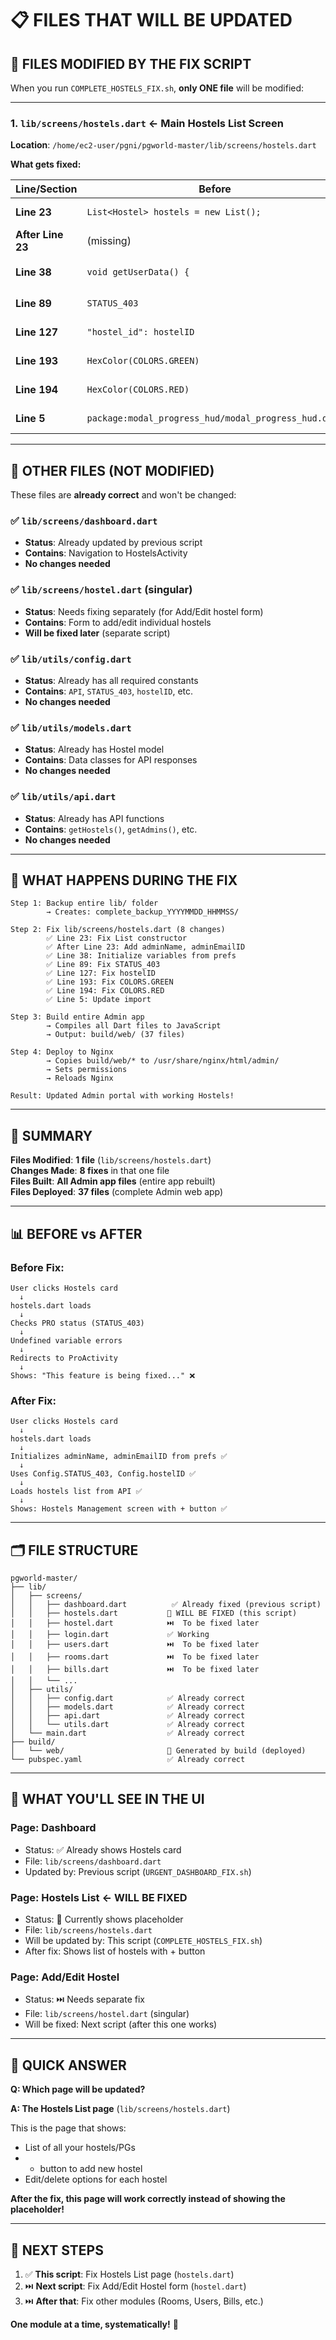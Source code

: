 # 📋 **FILES THAT WILL BE UPDATED**

## 🎯 **FILES MODIFIED BY THE FIX SCRIPT**

When you run `COMPLETE_HOSTELS_FIX.sh`, **only ONE file** will be modified:

---

### **1. `lib/screens/hostels.dart`** ← Main Hostels List Screen

**Location**: `/home/ec2-user/pgni/pgworld-master/lib/screens/hostels.dart`

**What gets fixed:**

| Line/Section | Before | After | Why |
|--------------|--------|-------|-----|
| **Line 23** | `List<Hostel> hostels = new List();` | `List<Hostel> hostels = <Hostel>[];` | Deprecated constructor |
| **After Line 23** | (missing) | `String? adminName;`<br>`String? adminEmailID;` | Add missing variables |
| **Line 38** | `void getUserData() {` | `void getUserData() {`<br>`  adminName = prefs.getString('name');`<br>`  adminEmailID = prefs.getString('email_id');` | Initialize from SharedPreferences |
| **Line 89** | `STATUS_403` | `Config.STATUS_403` | Fix undefined constant |
| **Line 127** | `"hostel_id": hostelID` | `"hostel_id": Config.hostelID ?? ''` | Fix undefined variable |
| **Line 193** | `HexColor(COLORS.GREEN)` | `HexColor("#4CAF50")` | Fix undefined COLORS |
| **Line 194** | `HexColor(COLORS.RED)` | `HexColor("#F44336")` | Fix undefined COLORS |
| **Line 5** | `package:modal_progress_hud/modal_progress_hud.dart` | `package:modal_progress_hud_nsn/modal_progress_hud_nsn.dart` | Update to new package |

---

## 📁 **OTHER FILES (NOT MODIFIED)**

These files are **already correct** and won't be changed:

### ✅ `lib/screens/dashboard.dart`
- **Status**: Already updated by previous script
- **Contains**: Navigation to HostelsActivity
- **No changes needed**

### ✅ `lib/screens/hostel.dart` (singular)
- **Status**: Needs fixing separately (for Add/Edit hostel form)
- **Contains**: Form to add/edit individual hostels
- **Will be fixed later** (separate script)

### ✅ `lib/utils/config.dart`
- **Status**: Already has all required constants
- **Contains**: `API`, `STATUS_403`, `hostelID`, etc.
- **No changes needed**

### ✅ `lib/utils/models.dart`
- **Status**: Already has Hostel model
- **Contains**: Data classes for API responses
- **No changes needed**

### ✅ `lib/utils/api.dart`
- **Status**: Already has API functions
- **Contains**: `getHostels()`, `getAdmins()`, etc.
- **No changes needed**

---

## 🔄 **WHAT HAPPENS DURING THE FIX**

```
Step 1: Backup entire lib/ folder
        → Creates: complete_backup_YYYYMMDD_HHMMSS/

Step 2: Fix lib/screens/hostels.dart (8 changes)
        ✅ Line 23: Fix List constructor
        ✅ After Line 23: Add adminName, adminEmailID
        ✅ Line 38: Initialize variables from prefs
        ✅ Line 89: Fix STATUS_403
        ✅ Line 127: Fix hostelID
        ✅ Line 193: Fix COLORS.GREEN
        ✅ Line 194: Fix COLORS.RED
        ✅ Line 5: Update import

Step 3: Build entire Admin app
        → Compiles all Dart files to JavaScript
        → Output: build/web/ (37 files)

Step 4: Deploy to Nginx
        → Copies build/web/* to /usr/share/nginx/html/admin/
        → Sets permissions
        → Reloads Nginx

Result: Updated Admin portal with working Hostels!
```

---

## 🎯 **SUMMARY**

**Files Modified**: **1 file** (`lib/screens/hostels.dart`)  
**Changes Made**: **8 fixes** in that one file  
**Files Built**: **All Admin app files** (entire app rebuilt)  
**Files Deployed**: **37 files** (complete Admin web app)  

---

## 📊 **BEFORE vs AFTER**

### **Before Fix:**
```
User clicks Hostels card
  ↓
hostels.dart loads
  ↓
Checks PRO status (STATUS_403)
  ↓
Undefined variable errors
  ↓
Redirects to ProActivity
  ↓
Shows: "This feature is being fixed..." ❌
```

### **After Fix:**
```
User clicks Hostels card
  ↓
hostels.dart loads
  ↓
Initializes adminName, adminEmailID from prefs ✅
  ↓
Uses Config.STATUS_403, Config.hostelID ✅
  ↓
Loads hostels list from API ✅
  ↓
Shows: Hostels Management screen with + button ✅
```

---

## 🗂️ **FILE STRUCTURE**

```
pgworld-master/
├── lib/
│   ├── screens/
│   │   ├── dashboard.dart          ✅ Already fixed (previous script)
│   │   ├── hostels.dart           🔧 WILL BE FIXED (this script)
│   │   ├── hostel.dart            ⏭️  To be fixed later
│   │   ├── login.dart             ✅ Working
│   │   ├── users.dart             ⏭️  To be fixed later
│   │   ├── rooms.dart             ⏭️  To be fixed later
│   │   ├── bills.dart             ⏭️  To be fixed later
│   │   └── ...
│   ├── utils/
│   │   ├── config.dart            ✅ Already correct
│   │   ├── models.dart            ✅ Already correct
│   │   ├── api.dart               ✅ Already correct
│   │   └── utils.dart             ✅ Already correct
│   └── main.dart                  ✅ Already correct
├── build/
│   └── web/                       🚀 Generated by build (deployed)
└── pubspec.yaml                   ✅ Already correct
```

---

## 🎯 **WHAT YOU'LL SEE IN THE UI**

### **Page: Dashboard**
- Status: ✅ Already shows Hostels card
- File: `lib/screens/dashboard.dart`
- Updated by: Previous script (`URGENT_DASHBOARD_FIX.sh`)

### **Page: Hostels List** ← WILL BE FIXED
- Status: 🔧 Currently shows placeholder
- File: `lib/screens/hostels.dart`
- Will be updated by: This script (`COMPLETE_HOSTELS_FIX.sh`)
- After fix: Shows list of hostels with + button

### **Page: Add/Edit Hostel**
- Status: ⏭️  Needs separate fix
- File: `lib/screens/hostel.dart` (singular)
- Will be fixed: Next script (after this one works)

---

## 📝 **QUICK ANSWER**

**Q: Which page will be updated?**

**A: The Hostels List page** (`lib/screens/hostels.dart`)

This is the page that shows:
- List of all your hostels/PGs
- + button to add new hostel
- Edit/delete options for each hostel

**After the fix, this page will work correctly instead of showing the placeholder!**

---

## 🚀 **NEXT STEPS**

1. ✅ **This script**: Fix Hostels List page (`hostels.dart`)
2. ⏭️  **Next script**: Fix Add/Edit Hostel form (`hostel.dart`)
3. ⏭️  **After that**: Fix other modules (Rooms, Users, Bills, etc.)

**One module at a time, systematically!** 🎯

